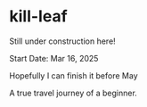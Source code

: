 # kill-leaf

Still under construction here!

Start Date: Mar 16, 2025

Hopefully I can finish it before May

A true travel journey of a beginner. 

